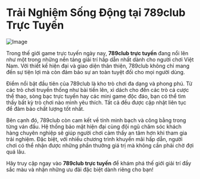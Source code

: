 # Trải Nghiệm Sống Động tại 789club Trực Tuyến

![Image](https://github.com/user-attachments/assets/bd51ea9f-0666-407b-a7a7-98ead6de688c)

Trong thế giới game trực tuyến ngày nay, **789club trực tuyến** đang nổi lên như một trong những nền tảng giải trí hấp dẫn nhất dành cho người chơi Việt Nam. Với thiết kế hiện đại và giao diện thân thiện, 789club không chỉ mang đến sự tiện lợi mà còn đảm bảo sự an toàn tuyệt đối cho mọi người dùng.

Điểm nổi bật đầu tiên của 789club là kho trò chơi đa dạng và phong phú. Từ các trò chơi truyền thống như bài tiến lên, xì dách cho đến các trò cá cược thể thao, sòng bạc trực tuyến hay các mini game độc đáo, bạn có thể tìm thấy bất kỳ trò chơi nào mình yêu thích. Tất cả đều được cập nhật liên tục để đảm bảo chất lượng tốt nhất.

Bên cạnh đó, 789club còn cam kết về tính minh bạch và công bằng trong từng ván đấu. Hệ thống bảo mật hiện đại cùng đội ngũ chăm sóc khách hàng chuyên nghiệp sẽ giúp người chơi cảm thấy an tâm hơn khi tham gia trải nghiệm. Đặc biệt, với nhiều chương trình khuyến mãi hấp dẫn, người chơi có thể nhận được những phần thưởng giá trị mà không cần phải chờ đợi quá lâu.

Hãy truy cập ngay vào **789club trực tuyến** để khám phá thế giới giải trí đầy sắc màu và nhận những ưu đãi đặc biệt dành riêng cho bạn!